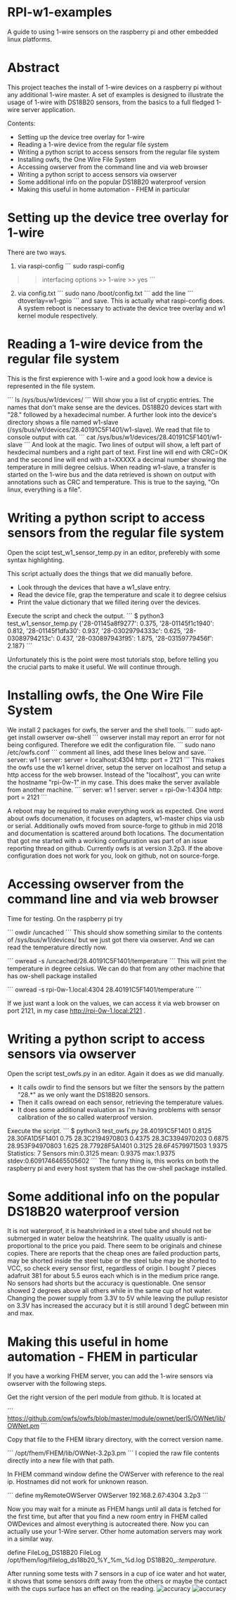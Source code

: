 # RPI-w1-examples
A guide to using 1-wire sensors on the raspberry pi and other embedded linux platforms.

# Abstract
This project teaches the install of 1-wire devices on a raspberry pi without any additional 1-wire master.
A set of examples is designed to illustrate the usage of 1-wire with DS18B20 sensors, from the basics to a full fledged 1-wire server application.

Contents:
- Setting up the device tree overlay for 1-wire
- Reading a 1-wire device from the regular file system
- Writing a python script to access sensors from the regular file system
- Installing owfs, the One Wire File System
- Accessing owserver from the command line and via web browser
- Writing a python script to access sensors via owserver
- Some additional info on the popular DS18B20 waterproof version
- Making this useful in home automation - FHEM in particular

# Setting up the device tree overlay for 1-wire
There are two ways.
1. via raspi-config
´´´
sudo raspi-config
>> interfacing options >> 1-wire >> yes
´´´
2. via config.txt
´´´
sudo nano /boot/config.txt
´´´
add the line
´´´
dtoverlay=w1-gpio
´´´
and save. This is actually what raspi-config does.
A system reboot is necessary to activate the device tree overlay and w1 kernel module respectively.

# Reading a 1-wire device from the regular file system
This is the first expierence with 1-wire and a good look how a device is represented in the file system.

´´´
ls /sys/bus/w1/devices/
´´´
Will show you a list of cryptic entries. The names that don't make sense are the devices.
DS18B20 devices start with "28." followed by a hexadecimal number.
A further look into the device's directory shows a file named w1-slave
(/sys/bus/w1/devices/28.40191C5F1401/w1-slave). We read that file to console output with cat.
´´´
cat /sys/bus/w1/devices/28.40191C5F1401/w1-slave
´´´
And look at the magic. Two lines of output will show, a left part of hexdecimal numbers and a right part of text. First line will end with CRC=OK and the second line will end with a t=XXXXX a decimal number showing the temperature in milli degree celsius.
When reading w1-slave, a transfer is started on the 1-wire bus and the data retrieved is shown on output with annotations such as CRC and temperature. This is true to the saying, "On linux, everything is a file".

# Writing a python script to access sensors from the regular file system

Open the scipt test_w1_sensor_temp.py in an editor, preferebly with some syntax highlighting.

This script actually does the things that we did manually before.
- Look through the devices that have a w1_slave entry.
- Read the device file, grap the temperature and scale it to degree celsius
- Print the value dictionary that we filled itering over the devices.

Execute the script and check the output.
´´´
$ python3 test_w1_sensor_temp.py
{'28-01145a8f9277': 0.375,
 '28-01145f1c1940': 0.812,
 '28-01145f1dfa30': 0.937,
 '28-03029794333c': 0.625,
 '28-03089794213c': 0.437,
 '28-030897943f95': 1.875,
 '28-03159779456f': 2.187}
´´´

Unfortunately this is the point were most tutorials stop, before telling you the crucial parts to make it useful. We will continue through.

# Installing owfs, the One Wire File System
We install 2 packages for owfs, the server and the shell tools.
´´´
sudo apt-get install owserver ow-shell
´´´
owserver install may report an error for not being configured. Therefore we edit the configuration file.
´´´
sudo nano /etc/owfs.conf
´´´
comment all lines, add these lines below and save.
´´´
server: w1
! server: server = localhost:4304
http: port = 2121
´´´
This makes the owfs use the w1 kernel driver, setup the server on localhost and setup a http access for the web browser.
Instead of the "localhost", you can write the hostname "rpi-0w-1" in my case.
This does make the server available from another machine.
´´´
server: w1
! server: server = rpi-0w-1:4304
http: port = 2121
´´´

A reboot may be required to make everything work as expected.
One word about owfs documenation, it focuses on adapters, w1-master chips via usb or serial. Additionally owfs moved from source-forge to github in mid 2018 and documentation is scattered around both locations.
The documentation that got me started with a working configuration was part of an issue reporting thread on github. Currently owfs is at version 3.2p3. If the above configuration does not work for you, look on github, not on source-forge.


# Accessing owserver from the command line and via web browser

Time for testing. On the raspberry pi try

´´´
owdir /uncached
´´´
This should show something similar to the contents of /sys/bus/w1/devices/ but we just got there via owserver. And we can read the temperature directly now.

´´´
owread -s /uncached/28.40191C5F1401/temperature
´´´
This will print the temperature in degree celsius.
We can do that from any other machine that has ow-shell package installed

´´´
owread -s rpi-0w-1.local:4304 28.40191C5F1401/temperature
´´´

If we just want a look on the values, we can access it via web browser on port 2121, in my case
http://rpi-0w-1.local:2121 .

# Writing a python script to access sensors via owserver
Open the script test_owfs.py in an editor. Again it does as we did manually.
- It calls owdir to find the sensors but we filter the sensors by the pattern "28.*" as we only want the DS18B20 sensors.
- Then it calls owread on each sensor, retrieving the temperature values.
- It does some additional evaluation as I'm having problems with sensor calibration of the so called waterproof version.

Execute the script.
´´´
$ python3 test_owfs.py 
28.40191C5F1401 0.8125
28.30FA1D5F1401 0.75
28.3C2194970803 0.4375
28.3C3394970203 0.6875
28.953F94970803 1.625
28.77928F5A1401 0.3125
28.6F4579971503 1.9375
Statistics:
7 Sensors
min:0.3125
mean: 0.9375
max:1.9375
stdev:0.6091746465505602
´´´
The funny thing is, this works on both the raspberry pi and every host system that has the ow-shell package installed.

# Some additional info on the popular DS18B20 waterproof version
It is not waterproof, it is heatshrinked in a steel tube and should not be submerged in water below the heatshrink.
The quality usually is anti-proportional to the price you paid. There seem to be originals and chinese copies.
There are reports that the cheap ones are failed production parts, may be shorted inside the steel tube or the steel tube may be shorted to VCC, so check every sensor first, regardless of origin.
I bought 7 pieces adafruit 381 for about 5.5 euros each which is in the medium price range.
No sensors had shorts but the accuracy is questionable.
One sensor showed 2 degrees above all others while in the same cup of hot water.
Changing the power supply from 3.3V to 5V while leaving the pullup resistor on 3.3V has increased the accuracy but it is still around 1 degC between min and max.


# Making this useful in home automation - FHEM in particular


If you have a working FHEM server, you can add the 1-wire sensors via owserver with the following steps.

Get the right version of the perl module from github. It is located at

´´´
https://github.com/owfs/owfs/blob/master/module/ownet/perl5/OWNet/lib/OWNet.pm
´´´

Copy that file to the FHEM library directory, with the correct version name.

´´´
/opt/fhem/FHEM/lib/OWNet-3.2p3.pm
´´´
I copied the raw file contents directly into a new file with that path.

In FHEM command window define the OWServer with reference to the real ip. Hostnames did not work for unknown reason.

´´´
define myRemoteOWServer OWServer 192.168.2.67:4304 3.2p3
´´´

Now you may wait for a minute as FHEM hangs until all data is fetched for the first time, but after that 
you find a new room entry in FHEM called OWDevices and almost everything is autocreated there.
Now you can actually use your 1-Wire server.
Other home automation servers may work in a similar way.

define FileLog_DS18B20 FileLog /opt/fhem/log/filelog_ds18b20_%Y_%m_%d.log DS18B20_.*:temperature.*


After running some tests with 7 sensors in a cup of ice water and hot water, it shows that some sensors drift away from the others or maybe the contact with the cups surface has an effect on the reading.
![accuracy](resources/accuracy.png)
![accuracy](resources/drift.png)

